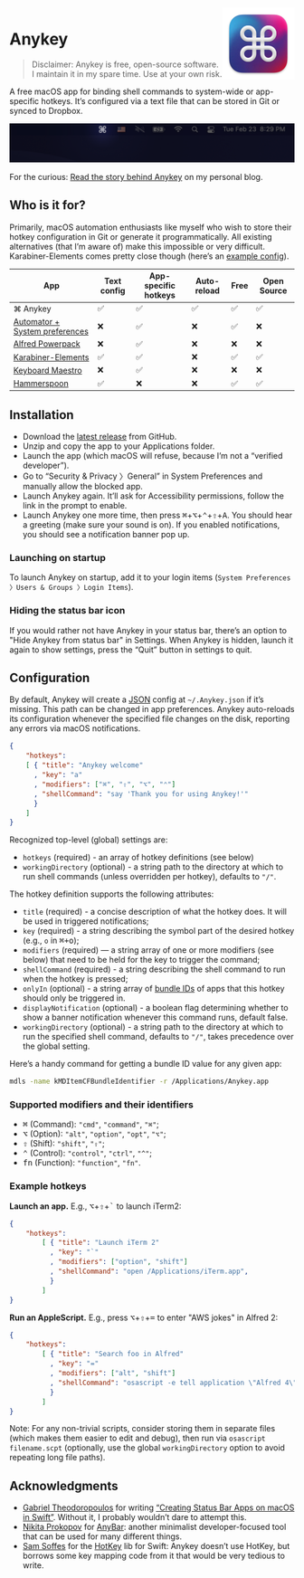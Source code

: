 <img src="Anykey/Assets.xcassets/AppIcon.appiconset/Icon-MacOS-128x128@2x.png" width="128" alt="Anykey App Icon" title="Anykey" align="right" style="background-color: #fff;">

# Anykey

> Disclaimer: Anykey is free, open-source software. I maintain it in my spare time. Use at your own risk.

A free macOS app for binding shell commands to system-wide or app-specific hotkeys. It’s configured via a text file that can be stored in Git or synced to Dropbox.

![Screenshot](/Screenshots/status_bar.png)

For the curious: [Read the story behind Anykey](https://temochka.com/blog/posts/2021/02/26/anykey.html) on my personal blog.

## Who is it for?

Primarily, macOS automation enthusiasts like myself who wish to store their hotkey configuration in Git or generate it programmatically. All existing alternatives (that I’m aware of) make this impossible or very difficult.
Karabiner-Elements comes pretty close though (here’s an [example config](https://gist.github.com/temochka/e2a765eed2175baad6d774471fc27e3e)).

| App                                | Text config | App-specific hotkeys | Auto-reload | Free | Open Source |
|------------------------------------|-------------|----------------------|-------------|------|-------------|
| ⌘ Anykey                           |      ✅     |     ✅                |     ✅      |  ✅  |      ✅      |
| [Automator + System preferences][] |      ❌     |     ✅                |     ❌      |  ✅  |      ❌      |
| [Alfred Powerpack][]               |      ❌     |     ✅                |     ❌      |  ❌  |      ❌      |
| [Karabiner-Elements][]             |      ✅     |     ✅                |     ❌      |  ✅  |      ✅      |
| [Keyboard Maestro][]               |      ❌     |     ✅                |     ❌      |  ❌  |      ❌      |
| [Hammerspoon][]                    |      ✅     |     ❌                |     ❌      |  ✅  |      ✅      |

[Automator + System preferences]: https://appleinsider.com/articles/18/03/14/how-to-create-keyboard-shortcuts-to-launch-apps-in-macos-using-automator
[Alfred Powerpack]: https://www.alfredapp.com/workflows/
[Keyboard Maestro]: https://www.keyboardmaestro.com/main/
[Hammerspoon]: http://www.hammerspoon.org
[Karabiner-Elements]: https://karabiner-elements.pqrs.org

## Installation

* Download the [latest release](https://github.com/temochka/Anykey/releases/latest) from GitHub.
* Unzip and copy the app to your Applications folder.
* Launch the app (which macOS will refuse, because I’m not a “verified developer”).
* Go to “Security & Privacy 〉General” in System Preferences and manually allow the blocked app.
* Launch Anykey again. It’ll ask for Accessibility permissions, follow the link in the prompt to enable.
* Launch Anykey one more time, then press <kbd>⌘</kbd>+<kbd>⌥</kbd>+<kbd>⌃</kbd>+<kbd>⇧</kbd>+<kbd>A</kbd>. You should hear a greeting (make sure your sound is on). If you enabled notifications, you should see a notification banner pop up.

### Launching on startup

To launch Anykey on startup, add it to your login items (`System Preferences 〉Users & Groups 〉Login Items`).

### Hiding the status bar icon

If you would rather not have Anykey in your status bar, there’s an option to "Hide Anykey from status bar" in Settings. When Anykey is hidden, launch it again to show settings, press the “Quit” button in settings to quit.

## Configuration

By default, Anykey will create a [JSON](https://en.wikipedia.org/wiki/JSON) config at `~/.Anykey.json` if it’s missing. This path can be changed in app preferences. Anykey auto-reloads its configuration whenever the specified file changes on the disk, reporting any errors via macOS notifications.

```json
{
    "hotkeys":
    [ { "title": "Anykey welcome"
      , "key": "a"
      , "modifiers": ["⌘", "⇧", "⌥", "⌃"]
      , "shellCommand": "say 'Thank you for using Anykey!'"
      }
    ]
}
```

Recognized top-level (global) settings are:

* `hotkeys` (required) - an array of hotkey definitions (see below)
* `workingDirectory` (optional) - a string path to the directory at which to run shell commands (unless overridden per hotkey), defaults to `"/"`.

The hotkey definition supports the following attributes:

* `title` (required) - a concise description of what the hotkey does. It will be used in triggered notifications;
* `key` (required) - a string describing the symbol part of the desired hotkey (e.g., `o` in <kbd>⌘+o</kbd>);
* `modifiers` (required) — a string array of one or more modifiers (see below) that need to be held for the key to trigger the command;
* `shellCommand` (required) - a string describing the shell command to run when the hotkey is pressed;
* `onlyIn` (optional) - a string array of [bundle IDs](https://developer.apple.com/documentation/appstoreconnectapi/bundle_ids) of apps that this hotkey should only be triggered in.
* `displayNotification` (optional) - a boolean flag determining whether to show a banner notification whenever this command runs, default false.
* `workingDirectory` (optional) - a string path to the directory at which to run the specified shell command, defaults to `"/"`, takes precedence over the global setting.

Here’s a handy command for getting a bundle ID value for any given app:

```bash
mdls -name kMDItemCFBundleIdentifier -r /Applications/Anykey.app
```

### Supported modifiers and their identifiers

* <kbd>⌘</kbd> (Command): `"cmd"`, `"command"`, `"⌘"`;
* <kbd>⌥</kbd> (Option): `"alt"`, `"option"`, `"opt"`, `"⌥"`;
* <kbd>⇧</kbd> (Shift): `"shift"`, `"⇧"`;
* <kbd>⌃</kbd> (Control): `"control"`, `"ctrl"`, `"^"`;
* <kbd>fn</kbd> (Function): `"function"`, `"fn"`.

### Example hotkeys

**Launch an app.** E.g., <kbd>⌥</kbd>+<kbd>⇧</kbd>+<kbd>`</kbd> to launch iTerm2:

```json
{
    "hotkeys":
        [ { "title": "Launch iTerm 2"
          , "key": "`"
          , "modifiers": ["option", "shift"]
          , "shellCommand": "open /Applications/iTerm.app",
          }
        ]
}
```

**Run an AppleScript.** E.g., press <kbd>⌥</kbd>+<kbd>⇧</kbd>+<kbd>=</kbd> to enter "AWS jokes" in Alfred 2:

```json
{
    "hotkeys":
        [ { "title": "Search foo in Alfred"
          , "key": "="
          , "modifiers": ["alt", "shift"]
          , "shellCommand": "osascript -e tell application \"Alfred 4\" to search \"AWS jokes\"",
          }
        ]
}
```

Note: For any non-trivial scripts, consider storing them in separate files (which makes them easier to edit and debug), then run via `osascript filename.scpt` (optionally, use the global `workingDirectory` option to avoid repeating long file paths).

## Acknowledgments

* [Gabriel Theodoropoulos](https://serialcoder.dev/) for writing [“Creating Status Bar Apps on macOS in Swift”](https://www.appcoda.com/macos-status-bar-apps/). Without it, I probably wouldn’t dare to attempt this.
* [Nikita Prokopov](https://tonsky.me) for [AnyBar](https://github.com/tonsky/AnyBar): another minimalist developer-focused tool that can be used for many different things.
* [Sam Soffes](https://github.com/soffes) for the [HotKey](https://github.com/soffes/HotKey) lib for Swift: Anykey doesn’t use HotKey, but borrows some key mapping code from it that would be very tedious to write.
